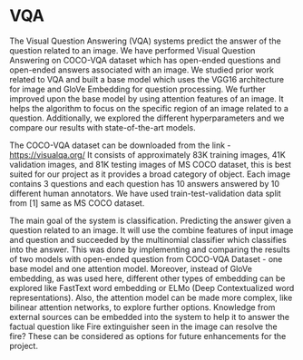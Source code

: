# VQA

The Visual Question Answering (VQA) systems predict the answer of the question related to an image. We have performed Visual
Question Answering on COCO-VQA dataset which has open-ended questions and open-ended answers associated with
an image. We studied prior work related to VQA and built a base model which uses the VGG16 architecture for image and GloVe
Embedding for question processing. We further improved upon the base model by using attention features of an image. It helps the algorithm to focus on the specific region of an image related to a question. Additionally, we explored the different
hyperparameters and we compare our results with state-of-the-art models.

The COCO-VQA dataset can be downloaded from the link - https://visualqa.org/
It consists of approximately 83K training images, 41K validation images, and 81K testing images of MS COCO dataset, this is best suited for our project as it provides a broad category of object. Each image contains 3 questions and each question has 10 answers answered by 10 different human annotators. We have used train-test-validation data split from [1] same as MS COCO dataset.

The main goal of the system is classification. Predicting the answer given a question related to an image. It will use the
combine features of input image and question and succeeded by the multinomial classifier which classifies into the answer.
This was done by implementing and comparing the results of two models with open-ended question from COCO-VQA Dataset - one base model and one attention model. Moreover, instead of GloVe embedding, as was used here, different other types of embedding can be explored like FastText word embedding or ELMo (Deep Contextualized word representations). Also, the attention model can be made more complex, like bilinear attention networks, to explore further options. Knowledge from external sources can be
embedded into the system to help it to answer the factual question like Fire extinguisher seen in the image can resolve
the fire? These can be considered as options for future enhancements for the project.
